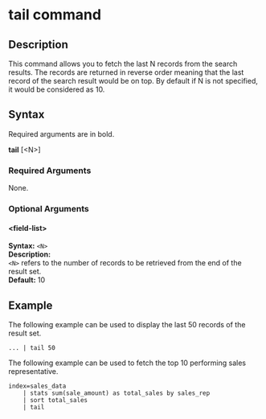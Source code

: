 # tail command

## Description

This command allows you to fetch the last N records from the search results. 
The records are returned in reverse order meaning that the last record of the search result would be on top.
By default if N is not specified, it would be considered as 10.

## Syntax
Required arguments are in bold.

**tail** [\<N\>]


### Required Arguments

None.


### Optional Arguments

#### \<field-list\>

**Syntax:** `<N>`\
**Description:** \
`<N>` refers to the number of records to be retrieved from the end of the result set.\
**Default:** 10


## Example

The following example can be used to display the last 50 records of the result set.
```
... | tail 50
```

The following example can be used to fetch the top 10 performing sales representative.
```
index=sales_data 
    | stats sum(sale_amount) as total_sales by sales_rep 
    | sort total_sales 
    | tail
```